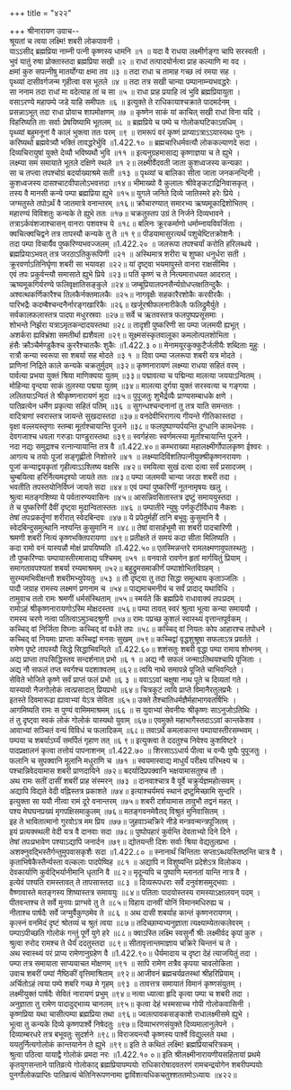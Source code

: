 +++
title = "४२२"

+++
श्रीनारायण उवाच--  
श्रूयतां च त्वया लक्ष्मि! शबरी लोकपावनी ।  
याऽऽसीद् ब्रह्मप्रिया नाम्नी पत्नी कृष्णस्य धामनि ॥१ ॥
यदा वै राधया लक्ष्मीर्गङ्गा चापि सरस्वती ।  
भुवं यातुं रुषा प्रोक्तास्तदा ब्रह्मप्रिया सखी ॥२ ॥
राधां तत्पादयोर्नत्वा प्राह कल्याणि मा वद ।  
क्षमां कुरु सपत्नीषु मातर्योग्या क्षमा तव ॥३ ॥
तदा राधा च तामाह गच्छ त्वं रमया सह ।  
पृथ्व्यां दासीवर्गजन्म गृहीत्वा वस भूतले ॥४ ॥
तदा तत्र सखी चान्या पम्पानाम्न्यभवद्धरेः ।  
सा ननाम तदा राधां मा वदेत्याह तां च सा ॥५ ॥
राधा प्राह प्रयाहि त्वं भुवि ब्रह्मप्रियायुता ।  
वसाऽरण्ये महापम्पे जडे याहि समीपतः ॥६ ॥
इत्युक्ते ते राधिकायाश्चक्राते पादमर्दनम् ।  
प्रसन्नाऽभूत् तदा राधा प्रोवाच शापमोक्षणम् ॥७ ॥
कृष्णेन साकं यां काचित् सखी राधां विना यदि ।  
विहरिष्यति ताः सर्वाः प्रेषयिष्यामि भूतलम् ॥८ ॥
ब्रह्मप्रिये च पम्पे च गोलोकघटिकाऽवधिम् ।  
पृथ्व्यां बहुमनूनां वै कालं भुक्त्वा ततः परम् ॥९ ॥
रामरूपं वरं कृष्णं प्राप्याऽत्राऽऽयास्यथः पुनः ।  
करिष्यथो ब्रह्मवेत्र्यौ भक्तिं तावद्धरेर्भुवि ॥1.422.१० ॥
ब्रह्मचारिधर्मवत्यौ लोककल्याणदे सदा ।  
दिव्यचिरायुषां युक्ते देव्यौ भविष्यथौ भुवि ॥११ ॥
इत्यनुग्रहमासाद्य कृष्णाज्ञया च ते ह्युभे ।  
लक्ष्म्या समं समायाते भूतले दक्षिणे स्थले ॥१ २॥
लक्ष्मीर्वेदवती जाता कुशध्वजस्य कन्यका ।  
सा च तप्त्वा तपश्चोग्रं बदर्याख्याश्रमे सती ॥१३ ॥
पृथ्व्यां च बालिका सीता जाता जनकनन्दिनी ।  
कुशध्वजस्य दासश्चाटवीपालोऽभवत्तदा ॥१४॥
भीमाख्यो वै कुलालः श्रीवेङ्कटाद्रिनिवासकृत् ।  
तस्य वै मानसी कन्ये पम्पा ब्रह्मप्रिया ह्युभे ॥१५॥
युगले जनिते दिव्ये जातिस्मरे हरेः प्रिये ।  
जग्मतुस्ते तपोऽर्थं वै जातमात्रे वनान्तरम् ॥१६॥
क्रौचारण्यात् समारभ्य ऋष्यमूकाद्रिशोभितम् ।  
महारण्यं विविशतुः कन्यके ते ह्युभे ततः ॥१७॥
चक्रतुस्तप उग्रं ते निर्जने दिव्यभावने ।  
तत्राऽर्कवंशजाश्चासन् वानराः पशवश्च ये ॥१८॥
बलिनः क्रूरकर्माणो धर्माम्नायविवर्जिताः ।  
क्वचित्क्वचिद्वने तत्र तापस्यौ कन्यके तु ते ॥१ ९॥
पीडयामासुरत्यर्थं पशुचेष्टितक्रोशनैः ।  
तदा पम्पा विचार्यैव पुष्करिण्यभवज्जलम् ॥1.422.२० ॥
जलरूपा तपश्चर्यां करोति हरिलब्धये ।  
ब्रह्मप्रियाऽभवत् तत्र जरठाऽतिकुरूपिणी ॥२१ ॥
अस्थिमात्र शरीरा च शुष्का धनुर्धरा सती ।  
क्रूरवर्णाऽतिनिर्घृणा शबरी सा भयावहा ॥२२॥
यां दृष्ट्वा भयमापुस्ते वानरा राक्षसीमिव ।  
एवं तपः प्रकुर्वन्त्यौ समासाते ह्युभे प्रिये ॥२३॥
पतिं कृष्णं च ते नित्यमाराधयत आदरात् ।  
ऋष्यमूकगिर्यरण्ये फलिवृक्षातिसङ्कुले ॥२४॥
जम्बूप्रियालपनसैर्न्यग्रोधप्लक्षतिन्दुकैः ।  
अश्वत्थकर्णिकारैश्च तिलकैर्नक्तमालकैः ॥२५॥
नागवृक्षैः सहकारैरशोकैः करवीरकैः ।  
पारिभद्रैः कदम्बैश्चन्दनैर्नारङ्गखारिकैः ॥२६॥
खर्जूरश्रीफलनारीकेलैः फलिद्रुमैर्युते ।  
सर्वकालफलास्तत्र पादपा मधुरस्रवाः ॥२७॥
सर्वे च ऋतवस्तत्र फलपुष्पप्रसूसमाः ।  
शोभन्ते निर्झरा यत्राऽमृतकन्दादयस्तथा ॥२८॥
तादृशी पुष्करिणी सा पम्पा जलमयी ह्यभूत् ।  
अशर्करा ह्यविभ्रंशा समतीर्था ह्यशैवला ॥२९॥
सूक्ष्मसंस्कृतवालूका कमलोत्पलशोभिता ।  
हंसैः क्रौञ्चैर्मण्डुकैश्च कुररैश्चातकैः शुकैः ॥1.422.३ ०॥
मेनामयूरकुक्कुटैर्जलीयैः शब्दिताः मुहुः ।  
रात्रौ कन्या स्वरूपा सा शबर्या सह मोदते ॥३ १ ॥
दिवा पम्पा जलरूपा शबरी यत्र मोदते ।  
प्राणिनां निद्रिते काले कन्यके चक्रतुर्मुदम् ॥३२॥
कृष्णनारायणं लक्ष्म्या राधया सहितं वरम् ।  
पार्वत्या प्रभया युक्तं श्रिया माणिक्यया युतम् ॥३३॥
पद्मावत्या च पद्मिन्या मालत्या जययाऽन्वितम् ।  
मोहिन्या वृन्दया साकं तुलस्या पद्मया युतम् ॥३४॥
मालत्या दुर्गया युक्तं सरस्वत्या च गङ्गया ।  
ललितयाऽन्वितं ते श्रीकृष्णनारायणं मुदा ॥३५॥
पुपूजतुः शुभैर्द्रव्यैः प्राण्यसम्बाधके क्षणे ।  
पातिव्रत्येन धर्मेण प्रकृत्या सहितं पतिम् ॥३६ ॥
सुगन्धश्चन्दनानां तु तत्र याति समन्ततः ।  
वादित्राणां स्वरास्तत्र जायन्ते सुखदास्तदा ॥३७॥
वनदेवीभिरागत्य गीयन्ते गीतिकास्तदा ।  
वृक्षा वल्लयस्तृणाः स्तम्बा मूर्ताश्चायान्ति पूजने ॥३८॥
फलपुष्पाण्यर्पयन्ति दुग्धानि कामधेनवः ।  
देवगजाश्च धवला गरुडाः पाण्डुरास्तथा ॥३९॥
स्वर्गहंसाः स्वर्णमत्स्या मूर्ताश्चायान्ति पूजने ।  
नदा नद्यः समुद्राश्च रत्नान्यायान्ति तत्र वै ॥1.422.४०॥
कम्भराख्या महालक्ष्मीर्गोपालकृष्ण ईश्वरः ।  
आगत्य च तयोः पूजां सङ्गृह्णीतो निशोत्तरे ॥४१ ॥
लक्ष्म्यादिविंशतिपत्नीयुक्श्रीकृष्णनरायणः ।  
पूजां कन्याद्वयकृतां गृहीत्वाऽऽश्लिष्य वक्षसि ॥४२॥
रमयित्वा सुखं दत्वा दत्वा सर्वं प्रसादजम् ।  
चुम्बयित्वा हरिर्नित्यमदृश्यो जायते ततः ॥४३॥
पम्पा जलमयी चान्या जरठा शबरी तदा ।  
भवतीति तपस्तयोनिर्विघ्नं जायते सदा ॥४४॥
एवं पम्पां पुष्करिणीं नूतनामृषयः खलु ।  
श्रुत्वा मतङ्गशिष्या ये पर्वतारण्यवासिनः ॥४५॥
आसन्निवसितास्तत्र द्रष्टुं समाययुस्तदा ।  
ते च पुष्करिणीं दैवीं दृष्ट्वा मुदान्वितास्ततः ॥४६ ॥
पम्पातीरे न्युषुः पर्णकुटीर्विधाय नैकशः ।  
तेषां तपःप्रकर्तॄणां शरीरात् स्वेदबिन्दवः ॥४७॥
ये प्रपेतुर्महीं तानि बभूवुः कुसुमानि वै ।  
स्वेदबिन्दुसमुत्थानि नश्यन्ति कुसुमानि न ॥४८॥
तेषां वासार्हभूमौ सा शबरी पादचारिणी ।  
श्रमणी शबरी नित्यं कृष्णभक्तिपरायणा ॥४९॥
प्रतीक्षते तं समयं कदा सीता मिलिष्यति ।  
कदा रामो वनं यास्यन्नौ मोक्षं प्रापयिष्यति ॥1.422.५०॥
एतस्मिन्नन्तरे रामलक्ष्मणावुपतस्थतुः ।  
तौ पुष्करिण्याः पम्पायास्तीरमासाद्य पश्चिमम् ॥५१ ॥
वनवासे रावणेन हृतां मार्गयितुं प्रियाम् ।  
समागतावपश्यतां शबर्या रम्यमाश्रमम् ॥५२॥
बहुद्रुमसमाकीर्णं पम्पाशोभितविग्रहम् ।  
सुरम्यमभिवीक्षन्तौ शबरीमभ्युपेयतुः ॥५३ ॥
तौ दृष्ट्वा तु तदा सिद्धा समुत्थाय कृताञ्जलिः ।  
पादौ जग्राह रामस्य लक्ष्मणं प्रणनाम च ॥५४॥
पाद्यमाचमनीयं च सर्वं प्रादाद् यथाविधि ।  
तामुवाच ततो रामः श्रमणीं धर्मसंस्थिताम् ॥५५॥
स्मर्यते किं ब्रह्मप्रिये राधावाक्यं तपःप्रदम् ।  
रामोऽहं श्रीकृष्णनारायणोऽस्मि मोक्षदस्तव ॥५६॥
पम्पा तावत् स्वरं श्रुत्वा भूत्वा कन्या समाययौ ।  
रामस्य चरणे नत्वा पतित्वाऽमुञ्चदश्रुणी ॥५७॥
रामः पप्रच्छ कुशलं स्वास्थ्यं वृत्तान्तपूर्वकम् ।  
कच्चिद् वां निर्जिता विघ्नाः कच्चिद् वां वर्धते तपः ॥५८॥
कच्चिद् वां नियतः कोप आहारश्च तपोधने ।  
कच्चिद् वां नियमाः प्राप्ताः कच्चिद्वां मनसः सुखम् ॥५९॥
कच्चिद्वां वृद्धशुश्रूषा सफलाऽत्र प्रवर्तते ।  
रामेण पृष्टे तापस्यौ सिद्धे सिद्धाभिवन्दिते ॥1.422.६०॥
शशंसतुः शबरी वृद्धा पम्पा रामाय शोभनम् ।  
अद्य प्राप्ता तपःसिद्धिस्तव सन्दर्शनात् प्रभो ॥६ १ ॥
अद्य नौ सफलं जन्माऽतिथयश्चापि पूजिताः ।  
अद्य नौ सफलं तप्त स्वर्गश्च पदशाश्वतम् ॥६२॥
त्वयि नाथे समापन्ने पूजिते चाभिवन्दिते ।  
सेविते भोजिते कृष्णे सर्वं प्राप्तं फलं प्रभो ॥६ ३ ॥
ववाऽऽवां चक्षुषा नाथ पूते च दिव्यतां गते ।  
यास्यावो नैजगोलोकं त्वत्प्रसादात् प्रियप्रभो ॥६४॥
चित्रकूटं त्वयि प्राप्ते विमानैरतुलप्रभैः ।  
इतस्ते दिवमारूढा ह्यावाभ्यां येऽत्र सेविता ॥६५॥
उक्ते तैश्चातिधर्मज्ञैर्महाभागवतर्षिभिः ।  
आगमिष्यति रामः स पुण्यं वामिममाश्रमम् ॥६६ ॥
स युवाभ्यां सेवनीयः श्रीकृष्णः साऽनुजोऽतिथिः ।  
तं तु दृष्ट्वा स्वकं लोकं गोलोकं यास्यथो युवाम् ॥६७॥
एवमुक्ते महाभागैस्तदाऽऽवां कान्तकेशव ।  
आवाभ्यां सञ्चितं वन्यं विविधं च फलादिकम् ॥६८॥
तवाऽर्थे कमलाकान्त पम्पायास्तीरसम्भवम् ।  
पम्पया च शबर्याऽर्घ्यं समर्पितं गृहाण तत् ॥६ ९॥
इत्युक्त्वा ते ददतुश्च निवेश्य कुशविष्टरे ।  
पादप्रक्षालनं कृत्वा तत्तोयं पापनाशनम् ॥1.422.७० ॥
शिरसाऽऽधार्य पीत्वा च वन्यैः पुष्पैः पुपूजतुः ।  
फलानि च सुपक्वानि मूलानि मधुराणि च ॥७१ ॥
स्वयमास्वाद्य माधुर्यं परीक्ष्य परिभक्ष्य च ।  
पश्चान्निवेदयामास शबरी प्राणदायिने ॥७२॥
बदर्यादिप्रपक्वानि भक्षयामासतुश्च तौ ।  
अथ रामः सतीं दासीं शबरीं प्राह संस्मरन् ॥७३ ॥
दानवाश्चात्र वै पूर्वे चक्रुर्यज्ञमहोत्सवम् ।  
अद्यापि विद्यते वेदी वह्निस्तत्र प्रकाशते ॥७४॥
इत्याश्चर्यमयं स्थानं द्रष्टुमिच्छामि सुन्दरि ।  
इत्युक्ता सा ययौ नीत्वा रामं दूरे वनान्तरम् ॥७५॥
शबरी दर्शयामास तावुभौ तद्वनं महत् ।  
पश्य मेघघनप्रख्यं मृगपक्षिसमाकुलम् ॥७६॥
मतङ्गवनमेवैतद् विश्रुतं मुनिवासितम् ।  
इह ते भावितात्मानो गुरवोऽत्र मम प्रिय ॥७७॥
जुहवाञ्चक्रिरे नीडे मन्त्रवन्मन्त्रपूजितम् ।  
इयं प्रत्यक्स्थली वेदी यत्र वै दानवाः सदा ॥७८॥
पुष्पोपहारं कुर्वन्ति देवताभ्यो दिने दिने ।  
तेषां तपःप्रभावेण पश्याऽद्यापि जनार्दन ॥७९॥
द्योतयन्ती दिशः सर्वाः श्रिया वेद्यतुलप्रभा ।  
अशक्नुवद्भिस्तैर्गन्तुमुपवासकृशैः सदा ॥1.422.८० ॥
स्नानार्थं चिन्तिताः सप्ताऽब्धयस्तिष्ठन्ति चात्र वै ।  
कृताभिषेकैस्तैर्न्यस्ता वल्कलाः पादपेष्विह ॥८१ ॥
अद्यापि न विशुष्यन्ति प्रदेशेऽत्र विलोकय ।  
देवकार्याणि कुर्वद्भिर्यानीमानि धृतानि वै ॥८२॥
मृदून्यपि च पुष्पाणि म्लानतां यान्ति नात्र वै ।  
इत्येवं पश्यति रामस्तावत् ते तापसास्तदा ॥८३ ॥
दिव्यरूपधराः सर्वे दनुवंशसमुद्भवाः ।  
वैष्णावास्ते मतङ्गस्य शिष्यास्तत्र समाययुः ॥८४॥
पतिताः पादयोस्तस्य रामस्याऽक्षालयन् पदम् ।  
पीतवन्तश्च ते सर्वे मुनयः प्राग्भवे तु ते ॥८५॥
विहाय दानवीं योनिं विमानमधिरुह्य च ।  
नीताश्च पार्षदैः सर्वे जग्मुर्वैकुण्ठमेव ते ॥८६ ॥
अथ दासी शबर्याह कान्तं कृष्णनरायणम् ।  
कृत्स्नं वनमिदं दृष्टं श्रोतव्यं च श्रुतं त्वया ॥८७॥
तदिच्छाम्यभ्यनुज्ञाता त्यक्ष्याम्येतत्कलेवरम् ।  
पम्पाऽपीच्छति गोलोकं गन्तुं पूर्णे युगे हरे ॥८८॥
क्वाऽस्ति लक्ष्मि स्वसुर्नौ श्रीः लक्ष्मीर्वद कृपां कुरु ।  
श्रुत्वा रुरोद रामश्च ते धैर्यं ददतुस्तदा ॥८९॥
सीतावृत्तान्तमाज्ञाय चक्रिरे चिन्तनं च ते ।  
अथ स्वास्थ्यं परं प्राप्य रामेणानुग्रहेण वै ॥1.422.९०॥
धैर्यमादाय च दृष्टा देहं त्याजयितुं तदा ।  
पम्पा तत्र समायाता साप्ययाचत मोक्षणम् ॥९१ ॥
सापि रामेण तत्रैव कृपया चावलोकिता ।  
उवाच शबरीं पम्पां नैष्ठिकीं वृत्तिमाश्रिताम् ॥९२॥
आजीवनं ब्रह्मचर्यव्रतस्थां श्रीहरिप्रियाम् ।  
अर्चितोऽहं त्वया पम्पे शबरि गच्छ मे गृहम् ॥९३ ॥
तावत्तत्र समायातं विमानं कृष्णसंयुतम् ।  
लक्ष्मीयुक्तं पार्षदैः सेवितं नारायणं प्रभुम् ॥९४॥
नत्वा ध्यात्वा हृदि कृत्वा पम्पा च शबरी तदा ।  
अनुज्ञाता तु रामेण पादादुद्भाव्य चानलम् ॥९५॥
कृत्वा देहं भस्मसाच्च गोपी गोलोकवासिनी ।  
कृष्णप्रिया यथा चासीत्पम्पा ब्रह्मप्रिया तथा ॥९६॥
ज्वलत्पावकसङ्काशे राधालक्ष्मीसमे ह्युभे ।  
भूत्वा तु कन्यके दिव्ये कृष्णपार्श्वे निषेदतुः ॥९७॥
दिव्याभरणसंयुक्ते दिव्यमालानुलेपने ।  
दिव्याम्बरधरे तत्र बभूवतुः सुदर्शने ॥९८॥
विराजयन्त्यौ कृष्णस्य पार्श्वे विद्युल्लते यथा ।  
ययतुर्नित्यगोलोकं कान्तयानेन ते ह्युभे ॥९९॥
इति ते कथितं लक्ष्मि! ब्रह्मप्रियाचरित्रकम् ।  
श्रुत्वा पठित्वा यायाद्वै गोलोकं प्रमदा नरः ॥1.422.१० ०॥
इति श्रीलक्ष्मीनारायणीयसहितायां प्रथमे कृतयुगसन्ताने पातिव्रत्ये गोलोकाद् ब्रह्मप्रियापम्पयोः राधिकारोषादवतरणं रामचन्द्रयोगेन शबरीपम्पयोः पुनर्गोलोकप्राप्तिः पातिव्रत्यं चेतिनिरूपणनामा द्वाविंशत्यधिकचतुश्शततमोऽध्यायः ॥४२२॥
    
